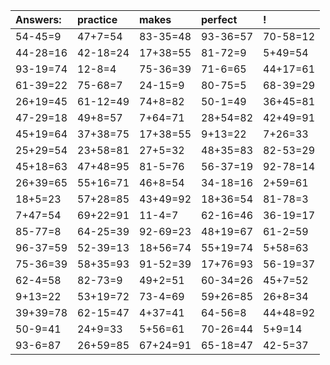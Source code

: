| Answers: | practice | makes | perfect | ! |
| :--- | :--- | :--- | :--- | :--- |
| 54-45=9 | 47+7=54 | 83-35=48 | 93-36=57 | 70-58=12 | 
| 44-28=16 | 42-18=24 | 17+38=55 | 81-72=9 | 5+49=54 | 
| 93-19=74 | 12-8=4 | 75-36=39 | 71-6=65 | 44+17=61 | 
| 61-39=22 | 75-68=7 | 24-15=9 | 80-75=5 | 68-39=29 | 
| 26+19=45 | 61-12=49 | 74+8=82 | 50-1=49 | 36+45=81 | 
| 47-29=18 | 49+8=57 | 7+64=71 | 28+54=82 | 42+49=91 | 
| 45+19=64 | 37+38=75 | 17+38=55 | 9+13=22 | 7+26=33 | 
| 25+29=54 | 23+58=81 | 27+5=32 | 48+35=83 | 82-53=29 | 
| 45+18=63 | 47+48=95 | 81-5=76 | 56-37=19 | 92-78=14 | 
| 26+39=65 | 55+16=71 | 46+8=54 | 34-18=16 | 2+59=61 | 
| 18+5=23 | 57+28=85 | 43+49=92 | 18+36=54 | 81-78=3 | 
| 7+47=54 | 69+22=91 | 11-4=7 | 62-16=46 | 36-19=17 | 
| 85-77=8 | 64-25=39 | 92-69=23 | 48+19=67 | 61-2=59 | 
| 96-37=59 | 52-39=13 | 18+56=74 | 55+19=74 | 5+58=63 | 
| 75-36=39 | 58+35=93 | 91-52=39 | 17+76=93 | 56-19=37 | 
| 62-4=58 | 82-73=9 | 49+2=51 | 60-34=26 | 45+7=52 | 
| 9+13=22 | 53+19=72 | 73-4=69 | 59+26=85 | 26+8=34 | 
| 39+39=78 | 62-15=47 | 4+37=41 | 64-56=8 | 44+48=92 | 
| 50-9=41 | 24+9=33 | 5+56=61 | 70-26=44 | 5+9=14 | 
| 93-6=87 | 26+59=85 | 67+24=91 | 65-18=47 | 42-5=37 | 
